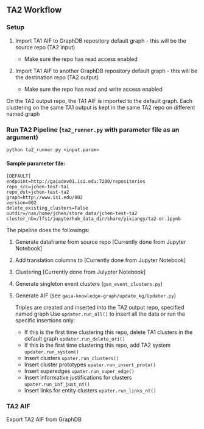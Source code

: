 ## TA2 Workflow
### Setup
1. Import TA1 AIF to GraphDB repository default graph - this will be the source repo (TA2 input)

   * Make sure the repo has read access enabled
   
2. Import TA1 AIF to another GraphDB repository default graph - this will be the destination repo (TA2 output)

   * Make sure the repo has read and write access enabled
   
On the TA2 output repo, the TA1 AIF is imported to the default graph.
Each clustering on the same TA1 output is kept in the same TA2 repo on different named graph

### Run TA2 Pipeline (`ta2_runner.py` with parameter file as an argument)
```python ta2_runner.py <input.param>```

#### Sample parameter file:
```
[DEFAULT]
endpoint=http://gaiadev01.isi.edu:7200/repositories
repo_src=jchen-test-ta1
repo_dst=jchen-test-ta2
graph=http://www.isi.edu/002
version=002
delete_existing_clusters=False
outdir=/nas/home/jchen/store_data/jchen-test-ta2
cluster_nb=/lfs1/jupyterhub_data_dir/share/yixiangy/ta2-er.ipynb
```

The pipeline does the followings:
1. Generate dataframe from source repo [Currently done from Jupyter Notebook]
2. Add translation columns to  [Currently done from Jupyter Notebook]
3. Clustering [Currently done from Julypter Notebook]
4. Generate singleton event clusters (`gen_event_clusters.py`)
5. Generate AIF (see `gaia-knowledge-graph/update_kg/Updater.py`)

    Triples are created and inserted into the TA2 output repo, specified named graph
    Use ```updater.run_all()``` to insert all the data or run the specific insertions only:
    
      * If this is the first time clustering this repo, delete TA1 clusters in the default graph 
      ```updater.run_delete_ori()```
      * If this is the first time clustering this repo, add TA2 system
      ```updater.run_system()```
      * Insert clusters
      ```upater.run_clusters()```
      * Insert cluster prototypes
      ```upater.run_insert_proto()```
      * Insert superedges
      ```upater.run_super_edge()```
      * Insert informative justifications for clusters
      ```upater.run_inf_just_nt()```
      * Insert links for entity clusters
      ```upater.run_links_nt()```

### TA2 AIF
Export TA2 AIF from GraphDB 